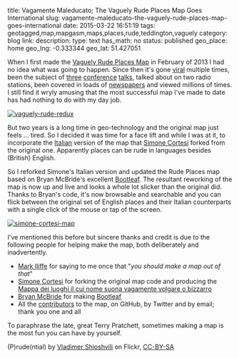 title: Vagamente Maleducato; The Vaguely Rude Places Map Goes International
slug: vagamente-maleducato-the-vaguely-rude-places-map-goes-international
date: 2015-03-22 16:51:19
tags: geotagged,map,mapgasm,maps,places,rude,teddington,vaguely
category: blog
link: 
description: 
type: text
has_math: no
status: published
geo_place: home
geo_lng: -0.333344
geo_lat: 51.427051

When I first made the [Vaguely Rude Places Map](https://maps.geotastic.org/vaguely-rude-places/index.html "https://maps.geotastic.org/vaguely-rude-places/index.html") in February of 2013 I had no idea what was going to happen. Since then it's gone [viral](/2013/02/06/ooh-that-sounds-rude-mapping-british-innuendo/ "/2013/02/06/ooh-that-sounds-rude-mapping-british-innuendo/") multiple times, been the subject of [three](/2013/04/26/how-a-map-can-go-viral/ "/2013/04/26/how-a-map-can-go-viral/") [conference](/2013/09/07/i-am-not-at-state-of-the-map-2013/ "/2013/09/07/i-am-not-at-state-of-the-map-2013/") [talks](https://geomobldn.org/post/75798786317/what-happened-when-geomob-went-to-bangalore "https://geomobldn.org/post/75798786317/what-happened-when-geomob-went-to-bangalore"), talked about on two radio stations, been covered in loads of [newspapers](/2013/02/11/the-internet-seems-to-like-the-combination-of-maps-and-innuendo/ "/2013/02/11/the-internet-seems-to-like-the-combination-of-maps-and-innuendo/") and viewed millions of times. I still find it wryly amusing that the most successful map I've made to date has had nothing to do with my day job.

<!-- TEASER_END -->

[![vaguely-rude-redux](/wp-content/uploads/2015/03/vaguely-rude-redux.png)](/wp-content/uploads/2015/03/vaguely-rude-redux.png "/wp-content/uploads/2015/03/vaguely-rude-redux.png")

But two years is a long time in geo-technology and the original map just feels ... tired. So I decided it was time for a face lift and while I was at it, to incorporate the [Italian](https://maps.cortesi.com/volgari/ "https://maps.cortesi.com/volgari/") version of the map that [Simone Cortesi](https://github.com/cortesimone/vaguely-rude-places "https://github.com/cortesimone/vaguely-rude-places") forked from the original one. Apparently places can be rude in languages besides (British) English.

So I reforked Simone's Italian version and updated the Rude Places map based on Bryan McBride's excellent [Bootleaf](https://github.com/bmcbride/bootleaf "https://github.com/bmcbride/bootleaf"). The resultant reworking of the map is now up and live and looks a whole lot slicker than the original did. Thanks to Bryan's code, it's now browsable and searchable and you can flick between the original set of English places and their Italian counterparts with a single click of the mouse or tap of the screen.

[![simone-cortesi-map](/wp-content/uploads/2015/03/simone-cortesi-map.png)](/wp-content/uploads/2015/03/simone-cortesi-map.png "/wp-content/uploads/2015/03/simone-cortesi-map.png")

I've mentioned this before but sincere thanks and credit is due to the following people for helping make the map, both deliberately and inadvertently.



* [Mark Iliffe](https://twitter.com/markiliffe "https://twitter.com/markiliffe") for saying to me once that "*you should make a map out of that*"
* [Simone Cortesi](https://twitter.com/simonecortesi "https://twitter.com/simonecortesi") for forking the original map code and producing the [Mappa dei luoghi il cui nome suona vagamente volgare o bizzarro](https://maps.cortesi.com/volgari/index.php "https://maps.cortesi.com/volgari/index.php")
* [Bryan McBride](https://twitter.com/brymcbride "https://twitter.com/brymcbride") for making [Bootleaf](https://github.com/bmcbride/bootleaf "https://github.com/bmcbride/bootleaf")
* All the [contributors](https://github.com/vicchi/vaguely-rude-places/graphs/contributors "https://github.com/vicchi/vaguely-rude-places/graphs/contributors") to the map, on GitHub, by Twitter and by email; thank you one and all



To paraphrase the late, great Terry Pratchett, sometimes making a map is the most fun you can have by yourself.

(P)rude(ntial) by [Vladimer Shioshvili](https://www.flickr.com/photos/vshioshvili/162388908 "https://www.flickr.com/photos/vshioshvili/162388908") on Flickr, [CC-BY-SA](https://creativecommons.org/licenses/by-sa/2.0/ "https://creativecommons.org/licenses/by-sa/2.0/")

